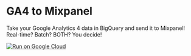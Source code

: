 # GA4 to Mixpanel

Take your Google Analytics 4 data in BigQuery and send it to Mixpanel! Real-time? Batch? BOTH? You decide!

[![Run on Google Cloud](https://deploy.cloud.run/button.svg)](https://deploy.cloud.run)